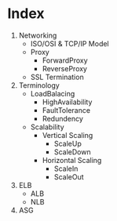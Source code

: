# Index
1. Networking
   - ISO/OSI & TCP/IP Model
   - Proxy
     - ForwardProxy
     - ReverseProxy
   - SSL Termination
2. Terminology
   - LoadBalacing
     - HighAvailability
     - FaultTolerance
     - Redundency
   - Scalability
     - Vertical Scaling
       - ScaleUp
       - ScaleDown
     - Horizontal Scaling
       - ScaleIn
       - ScaleOut
3. ELB
   - ALB
   - NLB
4. ASG
